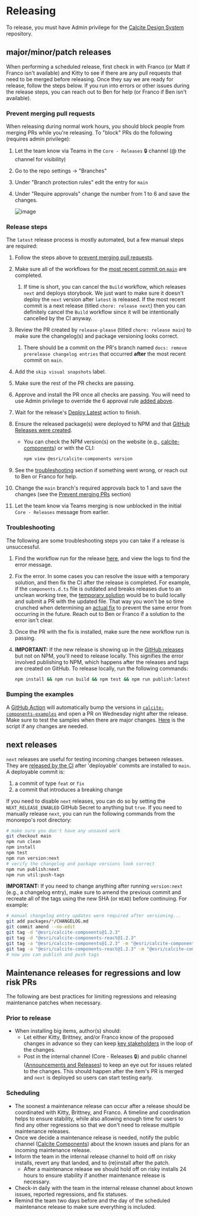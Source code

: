 # Releasing

To release, you must have Admin privilege for the [Calcite Design System](https://github.com/Esri/calcite-design-system) repository.

## major/minor/patch releases

When performing a scheduled release, first check in with Franco (or Matt if Franco isn't available) and Kitty to see if there are any pull requests that need to be merged before releasing. Once they say we are ready for release, follow the steps below. If you run into errors or other issues during the release steps, you can reach out to Ben for help (or Franco if Ben isn't available).

### Prevent merging pull requests

When releasing during normal work hours, you should block people from merging PRs while you're releasing. To "block" PRs do the following (requires admin privilege):

1. Let the team know via Teams in the `Core - Releases` 🔒 channel (@ the channel for visibility)
1. Go to the repo settings -> "Branches"
1. Under "Branch protection rules" edit the entry for `main`
1. Under "Require approvals" change the number from 1 to 6 and save the changes.

   ![image](https://user-images.githubusercontent.com/10986395/167955616-c796d1ff-5c1a-4332-a6d5-5288f9d20992.png)

### Release steps

The `latest` release process is mostly automated, but a few manual steps are required:

1. Follow the steps above to [prevent merging pull requests](#prevent-merging-pull-requests).
2. Make sure all of the workflows for the [most recent commit on `main`](https://github.com/Esri/calcite-design-system/commits/main) are completed.
   1. If time is short, you can cancel the `Build` workflow, which releases `next` and deploys storybook. We just want to make sure it doesn't deploy the `next` version after `latest` is released. If the most recent commit is a next release (titled `chore: release next`) then you can definitely cancel the `Build` workflow since it will be intentionally cancelled by the CI anyway.
3. Review the PR created by `release-please` (titled `chore: release main`) to make sure the changelog(s) and package versioning looks correct.
   1. There should be a commit on the PR's branch named `docs: remove prerelease changelog entries` that occurred **after** the most recent commit on `main`.
4. Add the `skip visual snapshots` label. <!-- TODO: automate this in the release-please config -->
5. Make sure the rest of the PR checks are passing.
6. Approve and install the PR once all checks are passing. You will need to use Admin privilege to override the 6 approval rule [added above](#prevent-merging-pull-requests).
7. Wait for the release's [Deploy Latest](https://github.com/Esri/calcite-design-system/actions/workflows/deploy-latest.yml) action to finish.
8. Ensure the released package(s) were deployed to NPM and that [GitHub Releases were created](https://github.com/Esri/calcite-design-system/releases).

   - You can check the NPM version(s) on the website (e.g., [calcite-components](https://www.npmjs.com/package/@esri/calcite-components?activeTab=versions)) or with the CLI:

     ```sh
     npm view @esri/calcite-components version
     ```

9. See the [troubleshooting](#troubleshooting) section if something went wrong, or reach out to Ben or Franco for help.
10. Change the `main` branch's required approvals back to 1 and save the changes (see the [Prevent merging PRs](#prevent-merging-pull-requests) section)
11. Let the team know via Teams merging is now unblocked in the initial `Core - Releases` message from earlier.

### Troubleshooting

The following are some troubleshooting steps you can take if a release is unsuccessful.

1. Find the workflow run for the release [here](https://github.com/Esri/calcite-design-system/actions/workflows/deploy-latest.yml), and view the logs to find the error message.
2. Fix the error. In some cases you can resolve the issue with a temporary solution, and then fix the CI after the release is completed. For example, if the `components.d.ts` file is outdated and breaks releases due to an unclean working tree, the [temporary solution](https://github.com/Esri/calcite-design-system/pull/9008) would be to build locally and submit a PR with the updated file. That way you won't be so time crunched when determining an [actual fix](https://github.com/Esri/calcite-design-system/pull/9011) to prevent the same error from occurring in the future. Reach out to Ben or Franco if a solution to the error isn't clear.
3. Once the PR with the fix is installed, make sure the new workflow run is passing.
4. **IMPORTANT:** If the new release is showing up in the [GitHub releases](https://github.com/Esri/calcite-design-system/releases) but not on NPM, you'll need to release locally. This signifies the error involved publishing to NPM, which happens after the releases and tags are created on GitHub. To release locally, run the following commands:

   ```sh
   npm install && npm run build && npm test && npm run publish:latest
   ```

### Bumping the examples

A [GitHub Action](https://github.com/Esri/calcite-components-examples/blob/master/.github/workflows/bump-examples.yml) will automatically bump the versions in [`calcite-components-examples`](https://github.com/Esri/calcite-components-examples) and open a PR on Wednesday night after the release. Make sure to test the samples when there are major changes. [Here](https://github.com/Esri/calcite-components-examples/blob/master/.github/scripts/bump-examples.js) is the script if any changes are needed.

## next releases

`next` releases are useful for testing incoming changes between releases. They are [released by the CI](/Monorepo.md#ci-for-next-releases) after 'deployable' commits are installed to `main`. A deployable commit is:

1. a commit of type `feat` or `fix`
2. a commit that introduces a breaking change

If you need to disable `next` releases, you can do so by setting the `NEXT_RELEASE_ENABLED` GitHub Secret to anything but `true`. If you need to manually release `next`, you can run the following commands from the monorepo's root directory:

```sh
# make sure you don't have any unsaved work
git checkout main
npm run clean
npm install
npm test
npm run version:next
# verify the changelog and package versions look correct
npm run publish:next
npm run util:push-tags
```

**IMPORTANT:** If you need to change anything after running `version:next` (e.g., a changelog entry), make sure to amend the previous commit and recreate all of the tags using the new SHA (or `HEAD`) before continuing. For example:

```sh
# manual changelog entry updates were required after versioning...
git add packages/*/CHANGELOG.md
git commit amend --no-edit
git tag -d "@esri/calcite-components@1.2.3"
git tag -d "@esri/calcite-components-react@1.2.3"
git tag -a "@esri/calcite-components@1.2.3" -m "@esri/calcite-components@1.2.3" HEAD
git tag -a "@esri/calcite-components-react@1.2.3" -m "@esri/calcite-components-react@1.2.3" HEAD
# now you can publish and push tags
```

## Maintenance releases for regressions and low risk PRs

The following are best practices for limiting regressions and releasing maintenance patches when necessary.

### Prior to release

- When installing big items, author(s) should:
  - Let either Kitty, Brittney, and/or Franco know of the proposed changes in advance so they can keep [key stakeholders](https://confluencewikidev.esri.com/display/Calcite/Calcite+Stakeholders) in the loop of the changes.
  - Post in the internal channel (Core - Releases 🔒) and public channel ([Announcements and Releases](https://teams.microsoft.com/l/channel/19%3aa47484dba35c4e4e859b0857f4d103db%40thread.skype/Announcements%2520and%2520Releases?groupId=56fae21a-9407-4943-859f-a9bfcf0bbad3&tenantId=aee6e3c9-711e-4c7c-bd27-04f2307db20d)) to keep an eye out for issues related to the changes. This should happen after the item's PR is merged and `next` is deployed so users can start testing early.

### Scheduling

- The soonest a maintenance release can occur after a release should be coordinated with Kitty, Brittney, and Franco. A timeline and coordination helps to ensure stability, while also allowing enough time for users to find any other regressions so that we don't need to release multiple maintenance releases.
- Once we decide a maintenance release is needed, notify the public channel ([Calcite Components](https://teams.microsoft.com/l/channel/19%3afd15b51dacd24e70895ec1218a54ae06%40thread.skype/Calcite%2520Components?groupId=56fae21a-9407-4943-859f-a9bfcf0bbad3&tenantId=aee6e3c9-711e-4c7c-bd27-04f2307db20d)) about the known issues and plans for an incoming maintenance release.
- Inform the team in the internal release channel to hold off on risky installs, revert any that landed, and to (re)install after the patch.
  - After a maintenance release we should hold off on risky installs 24 hours to ensure stability if another maintenance release is necessary.
- Check-in daily with the team in the internal release channel about known issues, reported regressions, and fix statuses.
- Remind the team two days before and the day of the scheduled maintenance release to make sure everything is included.
